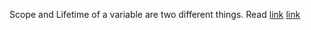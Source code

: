 Scope and Lifetime of a variable are two different things. Read [link](https://stackoverflow.com/questions/57483/what-are-the-differences-between-a-pointer-variable-and-a-reference-variable) [link](https://www.geeksforgeeks.org/pointers-vs-references-cpp/)
